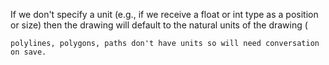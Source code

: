 If we don't specify a unit (e.g., if we receive a float or int type as a position or size) then the drawing will default to
the natural units of the drawing (

    polylines, polygons, paths don't have units so will need conversation on save.